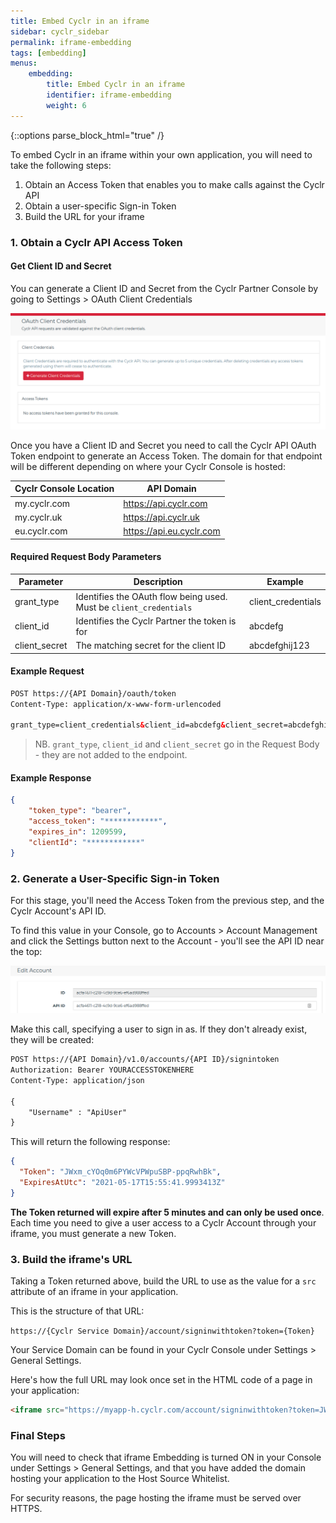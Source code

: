 ```yaml
---
title: Embed Cyclr in an iframe
sidebar: cyclr_sidebar
permalink: iframe-embedding
tags: [embedding]
menus:
    embedding:
        title: Embed Cyclr in an iframe
        identifier: iframe-embedding
        weight: 6
---
```

{::options parse_block_html="true" /}
<section class="card">
To embed Cyclr in an iframe within your own application, you will need to take the following steps:

1. Obtain an Access Token that enables you to make calls against the Cyclr API
2. Obtain a user-specific Sign-in Token
3. Build the URL for your iframe

### 1. Obtain a Cyclr API Access Token

#### Get Client ID and Secret

You can generate a Client ID and Secret from the Cyclr Partner Console by going to Settings > OAuth Client Credentials

![Cyclr Console OAuth Client Credentials](./images/cyclr-api-client-credentials.png)

Once you have a Client ID and Secret you need to call the Cyclr API OAuth Token endpoint to generate an Access Token.  The domain for that endpoint will be different depending on where your Cyclr Console is hosted:

Cyclr Console Location | API Domain
--- | ---
my.cyclr.com | https://api.cyclr.com
my.cyclr.uk | https://api.cyclr.uk
eu.cyclr.com | https://api.eu.cyclr.com

#### Required Request Body Parameters

| Parameter | Description | Example |
| --- | --- | --- |
| grant_type | Identifies the OAuth flow being used. Must be `client_credentials` | client_credentials |
| client_id | Identifies the Cyclr Partner the token is for | abcdefg |
| client_secret | The matching secret for the client ID | abcdefghij123 |

#### Example Request

```html
POST https://{API Domain}/oauth/token
Content-Type: application/x-www-form-urlencoded

grant_type=client_credentials&client_id=abcdefg&client_secret=abcdefghij123
```
> NB. ``grant_type``, ``client_id`` and ``client_secret`` go in the Request Body - they are not added to the endpoint.

#### Example Response

```json
{
    "token_type": "bearer",
    "access_token": "************",
    "expires_in": 1209599,
    "clientId": "************"
}
```

### 2. Generate a User-Specific Sign-in Token

For this stage, you'll need the Access Token from the previous step, and the Cyclr Account's API ID.

To find this value in your Console, go to Accounts > Account Management and click the Settings button next to the Account - you'll see the API ID near the top:

![Cyclr Account API ID](./images/API_ID.png)

Make this call, specifying a user to sign in as.  If they don't already exist, they will be created:

```html
POST https://{API Domain}/v1.0/accounts/{API ID}/signintoken
Authorization: Bearer YOURACCESSTOKENHERE
Content-Type: application/json

{
	"Username" : "ApiUser"
}
```

This will return the following response:

```json
{
  "Token": "JWxm_cYOq0m6PYWcVPWpuSBP-ppqRwhBk",
  "ExpiresAtUtc": "2021-05-17T15:55:41.9993413Z"
}
```

**The Token returned will expire after 5 minutes and can only be used once**.  Each time you need to give a user access to a Cyclr Account through your iframe, you must generate a new Token.

### 3. Build the iframe's URL

Taking a Token returned above, build the URL to use as the value for a `src` attribute of an iframe in your application.

This is the structure of that URL:

`https://{Cyclr Service Domain}/account/signinwithtoken?token={Token}`

Your Service Domain can be found in your Cyclr Console under Settings > General Settings.

Here's how the full URL may look once set in the HTML code of a page in your application:

```html
<iframe src="https://myapp-h.cyclr.com/account/signinwithtoken?token=JWxm_cYOq0m6PYWcVPWpuSBP-ppqRwhBk"></iframe>
```

### Final Steps

You will need to check that iframe Embedding is turned ON in your Console under Settings > General Settings, and that you have added the domain hosting your application to the Host Source Whitelist.

For security reasons, the page hosting the iframe must be served over HTTPS.

</section>
